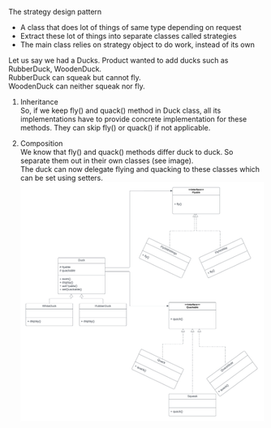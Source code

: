 The strategy design pattern 
- A class that does lot of things of same type depending on request
- Extract these lot of things into separate classes called strategies
- The main class relies on strategy object to do work, instead of its own

Let us say we had a Ducks. Product wanted to add ducks such as RubberDuck, WoodenDuck. <br/>
RubberDuck can squeak but cannot fly. <br/>
WoodenDuck can neither squeak nor fly. <br/>

1. Inheritance <br/>
So, if we keep fly() and quack() method in Duck class, all its implementations have to provide concrete
implementation for these methods. They can skip fly() or quack() if not applicable. <br/>

2. Composition <br/>
We know that fly() and quack() methods differ duck to duck. 
So separate them out in their own classes (see image). <br/>
The duck can now delegate flying and quacking to these classes which can be set using setters.
![Alt text](img/Head%20First%20Design%20Pattern.png "a title")
